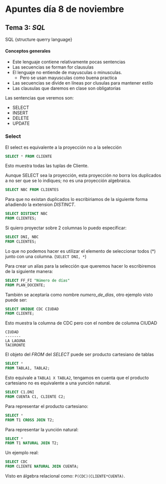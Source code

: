 # Apuntes día 8 de noviembre

## Tema 3: *_SQL_*

SQL {structure querry language}

#### Conceptos generales

* Este lenguaje contiene relativamente pocas sentencias
* Las secuencias se forman for clausulas
* El lenguaje no entiende de mayusculas o minusculas.
    * Pero se usan mayusculas como buena practica
* Las secuencias se divide en líneas por clusulas para mantener estilo
* Las clausulas que daremos en clase son obligatorias

Las sentencias que veremos son:

* SELECT
* INSERT
* DELETE
* UPDATE

### Select

El select es equivalente a la proyección no a la selección

```SQL
SELECT * FROM CLIENTE
```

Esto muestra todas las tuplas de Cliente.

Aunque SELECT sea la proyección, esta proyección *no* borra los duplicados a no ser que se lo indiques; no es una proyección algebraica.

```SQL
SELECT NBC FROM CLIENTES
``` 

Para que no existan duplicados lo escribiriamos de la siguiente forma añadiendo la extension _DISTINCT_.

```SQL
SELECT DISTINCT NBC
FROM CLIENTES;
```

Si quiero proyectar sobre 2 columnas lo puedo especificar:

```SQL
SELECT DNI, NBC
FROM CLIENTES;
```

Lo que no podemos hacer es utilizar el elemento de seleccionar todos (*) junto con una columna. (`SELECT DNI, *`)

Para crear un alías para la selección que queremos hacer lo escribiremos de la siguiente manera:

```SQL
SELECT FF_FI "Número de días"
FROM PLAN_DOCENTE;
```

También se aceptaría como nombre _numero_de_dias_, otro ejemplo visto puede ser:

```SQL
SELECT UNIQUE CDC CIUDAD 
FROM CLIENTE;
```

Esto muestra la columna de CDC pero con el nombre de columna CIUDAD

```
CIUDAD
-------
LA LAGUNA
TACORONTE
```

El objeto del _FROM_ del _SELECT_ puede ser producto cartesiano de tablas

```SQL
SELECT *
FROM TABLA1, TABLA2;
```

Esto equivale a `TABLA1 X TABLA2`, tengamos en cuenta que el producto cartesiano no es equivalente a una yunción natural.

```SQL
SELECT C1.DNI
FROM CUENTA C1, CLIENTE C2;
```

Para representar el producto cartesiano:

```SQL 
SELECT *
FROM T1 CROSS JOIN T2;
``` 

Para representar la yunción natural:

```SQL
SELECT *
FROM T1 NATURAL JOIN T2;
```

Un ejemplo real:

```SQL
SELECT CDC
FROM CLIENTE NATURAL JOIN CUENTA;
```

Visto en álgebra relacional como: `P(CDC)(CLIENTE*CUENTA)`.

